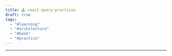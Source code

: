 ```yaml
---
title: 🕹️ react-query-practices
draft: true
tags:
  - "#learning"
  - "#architecture"
  - "#book"
  - "#practice"
---
```

 
---

